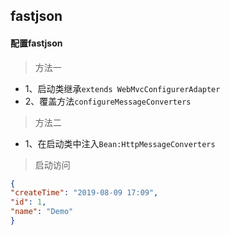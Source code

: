 ## fastjson

#### 配置fastjson

> 方法一
- 1、启动类继承``extends WebMvcConfigurerAdapter``
- 2、覆盖方法``configureMessageConverters``


> 方法二
- 1、在启动类中注入``Bean:HttpMessageConverters``

> 启动访问
```json
{
"createTime": "2019-08-09 17:09",
"id": 1,
"name": "Demo"
}
```